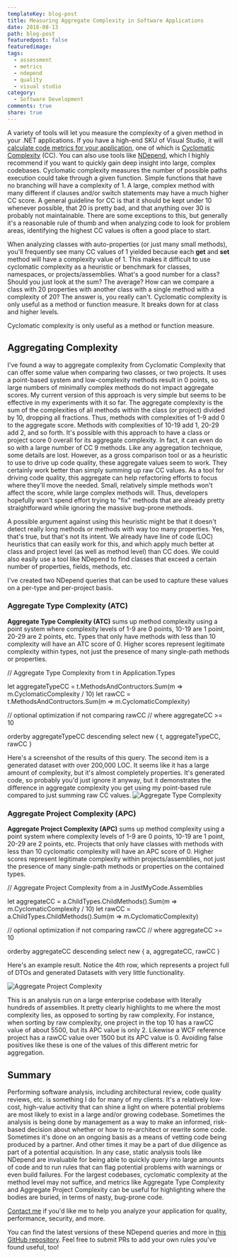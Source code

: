 ```yaml
---
templateKey: blog-post
title: Measuring Aggregate Complexity in Software Applications
date: 2018-08-13
path: blog-post
featuredpost: false
featuredimage:
tags:
  - assessment
  - metrics
  - ndepend
  - quality
  - visual studio
category:
  - Software Development
comments: true
share: true
---
```


A variety of tools will let you measure the complexity of a given method in your .NET applications. If you have a high-end SKU of Visual Studio, it will [calculate code metrics for your application](https://ardalis.com/calculate-code-metrics-in-vs2017-for-core-and-standard-projects), one of which is [Cyclomatic Complexity](https://en.wikipedia.org/wiki/Cyclomatic_complexity) (CC). You can also use tools like [NDepend](https://www.ndepend.com/), which I highly recommend if you want to quickly gain deep insight into large, complex codebases. Cyclomatic complexity measures the number of possible paths execution could take through a given function. Simple functions that have no branching will have a complexity of 1. A large, complex method with many different if clauses and/or switch statements may have a much higher CC score. A general guideline for CC is that it should be kept under 10 whenever possible, that 20 is pretty bad, and that anything over 30 is probably not maintainable. There are some exceptions to this, but generally it's a reasonable rule of thumb and when analyzing code to look for problem areas, identifying the highest CC values is often a good place to start.

When analyzing classes with auto-properties (or just many small methods), you'll frequently see many CC values of 1 yielded because each **get** and **set** method will have a complexity value of 1. This makes it difficult to use cyclomatic complexity as a heuristic or benchmark for classes, namespaces, or projects/assemblies. What's a good number for a class? Should you just look at the sum? The average? How can we compare a class with 20 properties with another class with a single method with a complexity of 20? The answer is, you really can't. Cyclomatic complexity is only useful as a method or function measure. It breaks down for at class and higher levels.

Cyclomatic complexity is only useful as a method or function measure.

## Aggregating Complexity

I've found a way to aggregate complexity from Cyclomatic Complexity that can offer some value when comparing two classes, or two projects. It uses a point-based system and low-complexity methods result in 0 points, so large numbers of minimally complex methods do not impact aggregate scores. My current version of this approach is very simple but seems to be effective in my experiments with it so far. The aggregate complexity is the sum of the complexities of all methods within the class (or project) divided by 10, dropping all fractions. Thus, methods with complexities of 1-9 add 0 to the aggregate score. Methods with complexities of 10-19 add 1, 20-29 add 2, and so forth. It's possible with this approach to have a class or project score 0 overall for its aggregate complexity. In fact, it can even do so with a large number of CC 9 methods. Like any aggregation technique, some details are lost. However, as a gross comparison tool or as a heuristic to use to drive up code quality, these aggregate values seem to work. They certainly work better than simply summing up raw CC values. As a tool for driving code quality, this aggregate can help refactoring efforts to focus where they'll move the needed. Small, relatively simple methods won't affect the score, while large complex methods will. Thus, developers hopefully won't spend effort trying to "fix" methods that are already pretty straightforward while ignoring the massive bug-prone methods.

A possible argument against using this heuristic might be that it doesn't detect really long methods or methods with way too many properties. Yes, that's true, but that's not its intent. We already have line of code (LOC) heuristics that can easily work for this, and which apply much better at class and project level (as well as method level) than CC does. We could also easily use a tool like NDepend to find classes that exceed a certain number of properties, fields, methods, etc.

I've created two NDepend queries that can be used to capture these values on a per-type and per-project basis.

### Aggregate Type Complexity (ATC)

**Aggregate Type Complexity (ATC)** sums up method complexity using a point system where complexity levels of 1-9 are 0 points, 10-19 are 1 point, 20-29 are 2 points, etc. Types that only have methods with less than 10 complexity will have an ATC score of 0. Higher scores represent legitimate complexity within types, not just the presence of many single-path methods or properties.

// <Name>Aggregate Type Complexity</Name>
from t in Application.Types

let aggregateTypeCC = t.MethodsAndContructors.Sum(m => m.CyclomaticComplexity / 10)
let rawCC = t.MethodsAndContructors.Sum(m => m.CyclomaticComplexity)

// optional optimization if not comparing rawCC
// where aggregateCC >= 10

orderby aggregateTypeCC descending 
select new { t, aggregateTypeCC, rawCC }

Here's a screenshot of the results of this query. The second item is a generated dataset with over 200,000 LOC. It seems like it has a large amount of complexity, but it's almost completely properties. It's generated code, so probably you'd just ignore it anyway, but it demonstrates the difference in aggregate complexity you get using my point-based rule compared to just summing raw CC values. ![Aggregate Type Complexity](/img/AggregateTypeComplexity-1.png)

### Aggregate Project Complexity (APC)

**Aggregate Project Complexity (APC)** sums up method complexity using a point system where complexity levels of 1-9 are 0 points, 10-19 are 1 point, 20-29 are 2 points, etc. Projects that only have classes with methods with less than 10 cyclomatic complexity will have an APC score of 0. Higher scores represent legitimate complexity within projects/assemblies, not just the presence of many single-path methods or properties on the contained types.

// <Name>Aggregate Project Complexity</Name>
from a in JustMyCode.Assemblies

let aggregateCC = a.ChildTypes.ChildMethods().Sum(m => m.CyclomaticComplexity / 10)
let rawCC = a.ChildTypes.ChildMethods().Sum(m => m.CyclomaticComplexity)

// optional optimization if not comparing rawCC
// where aggregateCC >= 10

orderby aggregateCC descending 
select new { a, aggregateCC, rawCC }

Here's an example result. Notice the 4th row, which represents a project full of DTOs and generated Datasets with very little functionality.

![Aggregate Project Complexity](/img/AggregateProjectComplexity.png)

This is an analysis run on a large enterprise codebase with literally hundreds of assemblies. It pretty clearly highlights to me where the most complexity lies, as opposed to sorting by raw complexity. For instance, when sorting by raw complexity, one project in the top 10 has a rawCC value of about 5500, but its APC value is only 2. Likewise a WCF reference project has a rawCC value over 1500 but its APC value is 0. Avoiding false positives like these is one of the values of this different metric for aggregation.

## Summary

Performing software analysis, including architectural review, code quality reviews, etc. is something I do for many of my clients. It's a relatively low-cost, high-value activity that can shine a light on where potential problems are most likely to exist in a large and/or growing codebase. Sometimes the analysis is being done by management as a way to make an informed, risk-based decision about whether or how to re-architect or rewrite some code. Sometimes it's done on an ongoing basis as a means of vetting code being produced by a partner. And other times it may be a part of due diligence as part of a potential acquisition. In any case, static analysis tools like NDepend are invaluable for being able to quickly query into large amounts of code and to run rules that can flag potential problems with warnings or even build failures. For the largest codebases, cyclomatic complexity at the method level may not suffice, and metrics like Aggregate Type Complexity and Aggregate Project Complexity can be useful for highlighting where the bodies are buried, in terms of nasty, bug-prone code.

[Contact me](/contact-us) if you'd like me to help you analyze your application for quality, performance, security, and more.

You can find the latest versions of these NDepend queries and more in [this GitHub repository](https://github.com/ardalis/NDependQueriesRules). Feel free to submit PRs to add your own rules you've found useful, too!
